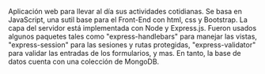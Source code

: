 Aplicación web para llevar al día sus actividades cotidianas.
Se basa en JavaScript, una sutil base para el Front-End con html, css y Bootstrap.
La capa del servidor está implementada con Node y Express.js. Fueron usados algunos paquetes tales como "express-handlebars" para manejar las vistas, "express-session" para las sesiones y rutas protegidas, "express-validator" para validar las entradas de los formularios, y mas.
En tanto, la base de datos cuenta con una colección de MongoDB.
